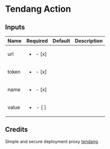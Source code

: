 # Tendang Action

## Inputs

| Name | Required | Default | Description |
| --- | :---: | --- | --- |
| url | <ul><li>- [x] </li></ol> | | |
| token | <ul><li>- [x] </li></ol> | | |
| name | <ul><li>- [x] </li></ol> | | |
| value | <ul><li>- [ ] </li></ol> | | |

## Credits

Simple and secure deployment proxy [tendang](https://github.com/BlankOn/tendang).
